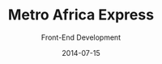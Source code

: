 ---
title: Metro Africa Express
subtitle: Front-End Development
layout: default
modal-id: 10
date: 2014-07-15
img: max.png
thumbnail: max.png
alt: image-alt
project-date: April 2014
client: Start Bootstrap
category: Web Development
description: Lorem ipsum dolor sit amet, usu cu alterum nominavi lobortis. At duo novum diceret. Tantas apeirian vix et, usu sanctus postulant inciderint ut, populo diceret necessitatibus in vim. Cu eum dicam feugiat noluisse.

---